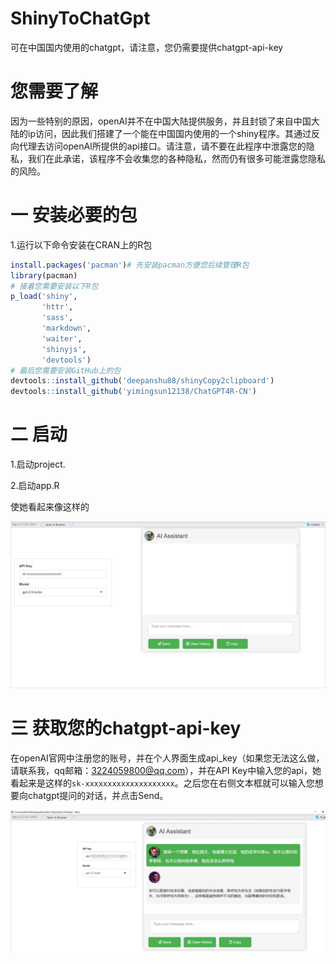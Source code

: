 # ShinyToChatGpt
可在中国国内使用的chatgpt，请注意，您仍需要提供chatgpt-api-key

# 您需要了解

因为一些特别的原因，openAI并不在中国大陆提供服务，并且封锁了来自中国大陆的ip访问，因此我们搭建了一个能在中国国内使用的一个shiny程序。其通过反向代理去访问openAI所提供的api接口。请注意，请不要在此程序中泄露您的隐私，我们在此承诺，该程序不会收集您的各种隐私，然而仍有很多可能泄露您隐私的风险。

# 一 安装必要的包
1.运行以下命令安装在CRAN上的R包

```R
install.packages('pacman')# 先安装pacman方便您后续管理R包
library(pacman)
# 接着您需要安装以下R包
p_load('shiny',
       'httr',
       'sass',
       'markdown',
       'waiter',
       'shinyjs',
       'devtools')
# 最后您需要安装GitHub上的包
devtools::install_github('deepanshu88/shinyCopy2clipboard')
devtools::install_github('yimingsun12138/ChatGPT4R-CN')
```

# 二 启动
1.启动project.

2.启动app.R

使她看起来像这样的

![image-20230606100213291](./README.assets/image-20230606100213291.png)

# 三 获取您的chatgpt-api-key

在openAI官网中注册您的账号，并在个人界面生成api_key（如果您无法这么做，请联系我，qq邮箱：3224059800@qq.com），并在API Key中输入您的api，她看起来是这样的`sk-xxxxxxxxxxxxxxxxxxxx`。之后您在右侧文本框就可以输入您想要向chatgpt提问的对话，并点击Send。



![image-20230606100904094](./README.assets/image-20230606100904094.png)
